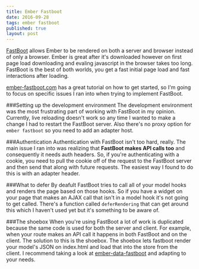 ```yaml
---
title: Ember Fastboot
date: 2016-09-28
tags: ember fastboot
published: true
layout: post
---
```


[FastBoot](https://www.ember-fastboot.com/) allows Ember to be rendered on both a server and browser instead of only a browser. Ember is great after it's downloaded however on first page load downloading and evaling javascript in the browser takes too long. FastBoot is the best of both worlds, you get a fast initial page load and fast interactions after loading.

[ember-fastboot.com](https://www.ember-fastboot.com) has a great tutorial on how to get started, so I'm going to focus on specific issues I ran into when trying to implement FastBoot.

###Setting up the development environment
The development environment was the most frustrating part of working with FastBoot in my opinion. Currently, live reloading doesn't work so any time I wanted to make a change I had to restart the FastBoot server. Also there's no proxy option for `ember fastboot` so you need to add an adapter host.

###Authentication
Authentication with FastBoot isn't too hard, really. The main issue I ran into was realizing that **FastBoot makes API calls too** and consequently it needs auth headers. So, if you're authenticating with a cookie, you need to pull the cookie off of the request to the FastBoot server and then send that along with future requests. The easiest way I found to do this is with an adapter header.

###What to defer
By deafult FastBoot tries to call all of your model hooks and renders the page based on those hooks. So if you have a widget on your page that makes an AJAX call that isn't in a model hook it's not going to get called. There's a function called `deferRendering` that can get around this which I haven't used yet but it's something to be aware of.

###The shoebox
When you're using FastBoot a lot of work is duplicated because the same code is used for both the server and client. For example, when your route makes an API call it happens in both FastBoot and on the client. The solution to this is the shoebox. The shoebox lets fastboot render your model's JSON on index.html and load that into the store from the client. I recommend taking a look at [ember-data-fastboot](https://github.com/cardstack/ember-data-fastboot) and adapting to your needs.
